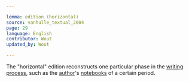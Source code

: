 ```yaml
---

lemma: edition (horizontal)
source: vanhulle_textual_2004
page: 29
language: English
contributor: Wout
updated_by: Wout

---
```


The "horizontal" edition reconstructs one particular phase in the [writing process](writingProcess.html), such as the [author](author.html)'s [notebooks](notebook.html) of a certain period.
